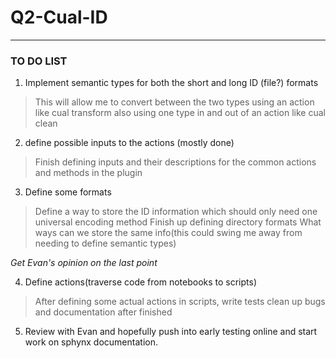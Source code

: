 # Q2-Cual-ID

---

### TO DO LIST

1. Implement semantic types for both the short and long ID (file?) formats

> This will allow me to convert between the two types using an action like cual transform
> also using one type in and out of an action like cual clean

2. define possible inputs to the actions (mostly done)

> Finish defining inputs and their descriptions for the common actions and methods in the plugin

3. Define some formats

> Define a way to store the ID information which should only need one universal encoding method
> Finish up defining directory formats
> What ways can we store the same info(this could swing me away from needing to define semantic types)

*Get Evan's opinion on the last point*

4. Define actions(traverse code from notebooks to scripts)

> After defining some actual actions in scripts, write tests
> clean up bugs and documentation after finished

5. Review with Evan and hopefully push into early testing online and start work on sphynx documentation.
